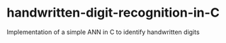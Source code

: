 # handwritten-digit-recognition-in-C
Implementation of a simple ANN in C to identify handwritten digits 

